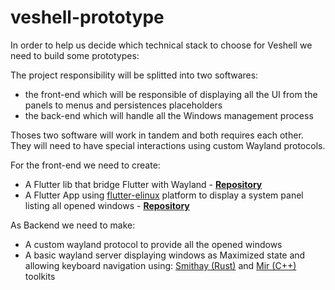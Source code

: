 # veshell-prototype

In order to help us decide which technical stack to choose for Veshell we need to build some prototypes:

The project responsibility will be splitted into two softwares: 
- the front-end which will be responsible of displaying all the UI from the panels to menus and persistences placeholders
- the back-end which will handle all the Windows management process

Thoses two software will work in tandem and both requires each other. They will need to have special interactions using custom Wayland protocols.

For the front-end we need to create:
- A Flutter lib that bridge Flutter with Wayland - **[Repository](https://github.com/free-explorers/veshell-prototype-flutter-wayland-lib)**
- A Flutter App using [flutter-elinux](https://github.com/sony/flutter-elinux) platform to display a system panel listing all opened windows - **[Repository](https://github.com/free-explorers/veshell-prototype-flutter)**

As Backend we need to make:
- A custom wayland protocol to provide all the opened windows
- A basic wayland server displaying windows as Maximized state and allowing keyboard navigation using: [Smithay (Rust)](https://github.com/free-explorers/veshell-prototype-smithay) and [Mir (C++)](https://github.com/free-explorers/veshell-prototype-mir) toolkits
